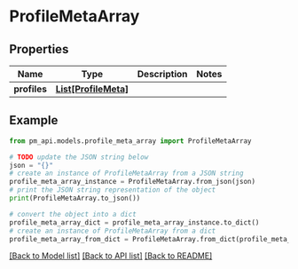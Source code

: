 # ProfileMetaArray


## Properties

Name | Type | Description | Notes
------------ | ------------- | ------------- | -------------
**profiles** | [**List[ProfileMeta]**](ProfileMeta.md) |  | 

## Example

```python
from pm_api.models.profile_meta_array import ProfileMetaArray

# TODO update the JSON string below
json = "{}"
# create an instance of ProfileMetaArray from a JSON string
profile_meta_array_instance = ProfileMetaArray.from_json(json)
# print the JSON string representation of the object
print(ProfileMetaArray.to_json())

# convert the object into a dict
profile_meta_array_dict = profile_meta_array_instance.to_dict()
# create an instance of ProfileMetaArray from a dict
profile_meta_array_from_dict = ProfileMetaArray.from_dict(profile_meta_array_dict)
```
[[Back to Model list]](../README.md#documentation-for-models) [[Back to API list]](../README.md#documentation-for-api-endpoints) [[Back to README]](../README.md)


